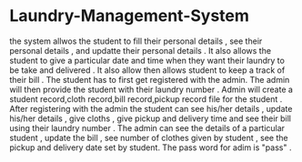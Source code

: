 # Laundry-Management-System
the system allwos the student to fill their personal details , see their personal details , and updatte their personal details .
It also allows the student to give a particular date and time when they want their laundry to be take and delivered .
It also allow then allows student to keep a track of their bill .
The student has to first get registered with the admin.
The admin will then provide the student with their laundry number .
Admin will create a student record,cloth record,bill record,pickup record file for the student . 
After registering with the admin the student can see his/her details , update his/her details , give cloths , give pickup and delivery time and see their bill using their laundry number .
The admin can see the details of a particular student , update the bill , see number of clothes given by student , see the pickup and delivery date set by student.
The pass word for adim is "pass" .
